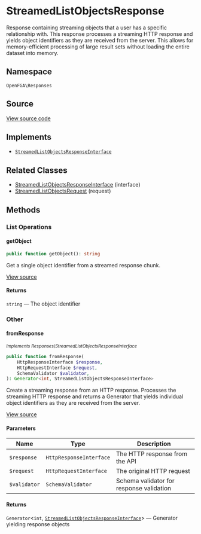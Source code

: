 # StreamedListObjectsResponse

Response containing streaming objects that a user has a specific relationship with. This response processes a streaming HTTP response and yields object identifiers as they are received from the server. This allows for memory-efficient processing of large result sets without loading the entire dataset into memory.

## Namespace
`OpenFGA\Responses`

## Source
[View source code](https://github.com/evansims/openfga-php/blob/main/src/Responses/StreamedListObjectsResponse.php)

## Implements
* [`StreamedListObjectsResponseInterface`](StreamedListObjectsResponseInterface.md)

## Related Classes
* [StreamedListObjectsResponseInterface](Responses/StreamedListObjectsResponseInterface.md) (interface)
* [StreamedListObjectsRequest](Requests/StreamedListObjectsRequest.md) (request)

## Methods

### List Operations
#### getObject

```php
public function getObject(): string
```

Get a single object identifier from a streamed response chunk.

[View source](https://github.com/evansims/openfga-php/blob/main/src/Responses/StreamedListObjectsResponse.php#L125)

#### Returns
`string` — The object identifier
### Other
#### fromResponse

*<small>Implements Responses\StreamedListObjectsResponseInterface</small>*

```php
public function fromResponse(
    HttpResponseInterface $response,
    HttpRequestInterface $request,
    SchemaValidator $validator,
): Generator<int, StreamedListObjectsResponseInterface>
```

Create a streaming response from an HTTP response. Processes the streaming HTTP response and returns a Generator that yields individual object identifiers as they are received from the server.

[View source](https://github.com/evansims/openfga-php/blob/main/src/Responses/StreamedListObjectsResponseInterface.php#L42)

#### Parameters
| Name         | Type                    | Description                              |
| ------------ | ----------------------- | ---------------------------------------- |
| `$response`  | `HttpResponseInterface` | The HTTP response from the API           |
| `$request`   | `HttpRequestInterface`  | The original HTTP request                |
| `$validator` | `SchemaValidator`       | Schema validator for response validation |

#### Returns
`Generator`&lt;`int`, [`StreamedListObjectsResponseInterface`](StreamedListObjectsResponseInterface.md)&gt; — Generator yielding response objects
